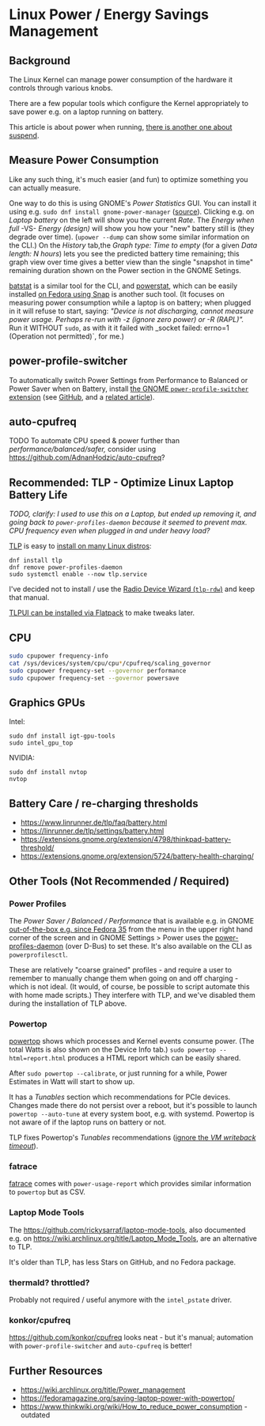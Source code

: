 # Linux Power / Energy Savings Management

## Background

The Linux Kernel can manage power consumption of the hardware it controls through various knobs.

There are a few popular tools which configure the Kernel appropriately to save power e.g. on a laptop running on battery.

This article is about power when running, [there is another one about suspend](suspend.md).

## Measure Power Consumption

Like any such thing, it's much easier (and fun) to optimize something you can actually measure.

One way to do this is using GNOME's _Power Statistics_ GUI. You can install it using e.g. `sudo dnf install gnome-power-manager` ([source](https://gitlab.gnome.org/GNOME/gnome-power-manager/)). Clicking e.g. on _Laptop battery_ on the left will show you the current _Rate_. The _Energy when full_ -VS- _Energy (design)_ will show you how your "new" battery still is (they degrade over time). (`upower --dump` can show some similar information on the CLI.) On the _History_ tab,the _Graph type: Time to empty_ (for a given _Data length: N hours_) lets you see the predicted battery time remaining; this graph view over time gives a better view than the single "snapshot in time" remaining duration shown on the Power section in the GNOME Setings.

[batstat](https://github.com/Juve45/batstat) is a similar tool for the CLI, and [powerstat](https://github.com/ColinIanKing/powerstat), which can be easily installed [on Fedora using Snap](https://snapcraft.io/install/powerstat/fedora) is another such tool. (It focuses on measuring power consumption while a laptop is on battery; when plugged in it will refuse to start, saying: _"Device is not discharging, cannot measure power usage. Perhaps re-run with -z (ignore zero power) or -R (RAPL)"._ Run it WITHOUT `sudo`, as with it it failed with _socket failed: errno=1 (Operation not permitted)`, for me.)

## power-profile-switcher

To automatically switch Power Settings from Performance to Balanced or Power Saver when on Battery,
install [the GNOME `power-profile-switcher` extension](https://extensions.gnome.org/extension/5575/power-profile-switcher/)
(see [GitHub](https://github.com/eliapasquali/power-profile-switcher), and a [related article](https://fostips.com/auto-switch-cpu-performance-powersaver-linux/)).

## auto-cpufreq

TODO To automate CPU speed & power further than _performance/balanced/safer,_ consider using https://github.com/AdnanHodzic/auto-cpufreq?

## Recommended: TLP - Optimize Linux Laptop Battery Life

_TODO, clarify: I used to use this on a Laptop, but ended up removing it, and going back to `power-profiles-daemon` because it seemed to prevent max. CPU frequency even when plugged in and under heavy load?_

[TLP](https://github.com/linrunner/TLP) is easy to [install on many Linux distros](https://linrunner.de/tlp/installation/index.html):

    dnf install tlp
    dnf remove power-profiles-daemon
    sudo systemctl enable --now tlp.service

I've decided not to install / use the [Radio Device Wizard (`tlp-rdw`)](https://linrunner.de/tlp/settings/rdw.html) and keep that manual.

[TLPUI can be installed via Flatpack](https://flathub.org/apps/details/com.github.d4nj1.tlpui) to make tweaks later.

## CPU

```bash
sudo cpupower frequency-info
cat /sys/devices/system/cpu/cpu*/cpufreq/scaling_governor
sudo cpupower frequency-set --governor performance
sudo cpupower frequency-set --governor powersave
```

## Graphics GPUs

Intel:

    sudo dnf install igt-gpu-tools
    sudo intel_gpu_top

NVIDIA:

    sudo dnf install nvtop
    nvtop

## Battery Care / re-charging thresholds

* https://www.linrunner.de/tlp/faq/battery.html
* https://linrunner.de/tlp/settings/battery.html
* https://extensions.gnome.org/extension/4798/thinkpad-battery-threshold/
* https://extensions.gnome.org/extension/5724/battery-health-charging/

## Other Tools (Not Recommended / Required)

### Power Profiles

The _Power Saver / Balanced / Performance_ that is available e.g. in GNOME [out-of-the-box e.g. since Fedora 35](https://fedoraproject.org/wiki/Changes/Power_Profiles_Daemon) from the menu in the upper right hand corner of the screen and in GNOME Settings > Power uses the [power-profiles-daemon](https://gitlab.freedesktop.org/hadess/power-profiles-daemon) (over D-Bus) to set these. It's also available on the CLI as `powerprofilesctl`.

These are relatively "coarse grained" profiles - and require a user to remember to manually change them when going on and off charging - which is not ideal. (It would, of course, be possible to script automate this with home made scripts.) They interfere with TLP, and we've disabled them during the installation of TLP above.

### Powertop

[powertop](https://github.com/fenrus75/powertop) shows which processes and Kernel events consume power. (The total Watts is also shown on the Device Info tab.) `sudo powertop --html=report.html` produces a HTML report which can be easily shared.

After `sudo powertop --calibrate`, or just running for a while, Power Estimates in Watt will start to show up.

It has a _Tunables_ section which recommendations for PCIe devices. Changes made there do not persist over a reboot, but it's possible to launch `powertop --auto-tune` at every system boot, e.g. with systemd. Powertop is not aware of if the laptop runs on battery or not.

TLP fixes Powertop's _Tunables_ recommendations ([ignore the _VM writeback timeout_](https://linrunner.de/tlp/faq/powertop.html)).

### fatrace

[fatrace](https://github.com/martinpitt/fatrace) comes with `power-usage-report` which provides similar information to `powertop` but as CSV.

### Laptop Mode Tools

The https://github.com/rickysarraf/laptop-mode-tools,
also documented e.g. on https://wiki.archlinux.org/title/Laptop_Mode_Tools,
are an alternative to TLP.

It's older than TLP, has less Stars on GitHub, and no Fedora package.

### thermald? throttled?

Probably not required / useful anymore with the `intel_pstate` driver.

### konkor/cpufreq

https://github.com/konkor/cpufreq looks neat - but it's manual; automation with `power-profile-switcher` and `auto-cpufreq` is better!

## Further Resources

* https://wiki.archlinux.org/title/Power_management
* https://fedoramagazine.org/saving-laptop-power-with-powertop/
* https://www.thinkwiki.org/wiki/How_to_reduce_power_consumption - outdated
